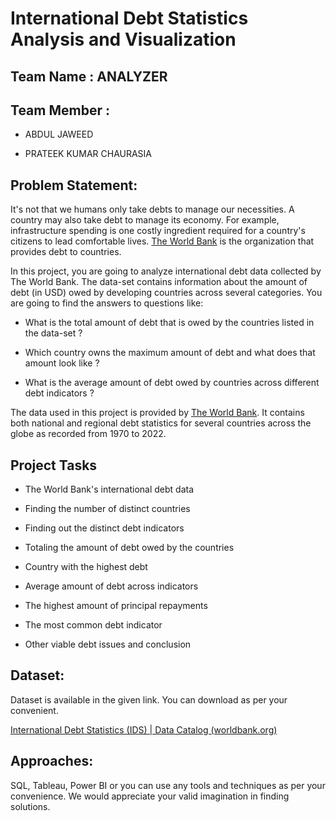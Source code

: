 International Debt Statistics Analysis and Visualization
========================================================

Team Name : ANALYZER
--------------------

Team Member :
-------------

-   ABDUL JAWEED

-   PRATEEK KUMAR CHAURASIA

Problem Statement:
------------------

It's not that we humans only take debts to manage our necessities. A country may
also take debt to manage its economy. For example, infrastructure spending is
one costly ingredient required for a country's citizens to lead comfortable
lives. [The World Bank](https://www.worldbank.org/en/home) is the organization
that provides debt to countries.

In this project, you are going to analyze international debt data collected by
The World Bank. The data-set contains information about the amount of debt (in
USD) owed by developing countries across several categories. You are going to
find the answers to questions like:

- What is the total amount of debt that is owed by the countries listed in the
data-set ?  

- Which country owns the maximum amount of debt and what does that amount look
like ?

- What is the average amount of debt owed by countries across different debt
indicators ?

The data used in this project is provided by [The World
Bank](https://www.worldbank.org/en/home). It contains both national and regional
debt statistics for several countries across the globe as recorded from 1970 to
2022.

Project Tasks
-------------

-   The World Bank's international debt data

-   Finding the number of distinct countries

-   Finding out the distinct debt indicators

-   Totaling the amount of debt owed by the countries

-   Country with the highest debt

-   Average amount of debt across indicators

-   The highest amount of principal repayments

-   The most common debt indicator

-   Other viable debt issues and conclusion

Dataset:
--------

Dataset is available in the given link. You can download as per your convenient.

[International Debt Statistics (IDS) \| Data Catalog
(worldbank.org)](https://datacatalog.worldbank.org/search/dataset/0038015)

Approaches:
-----------

SQL, Tableau, Power BI or you can use any tools and techniques as per your
convenience. We would appreciate your valid imagination in finding solutions.
